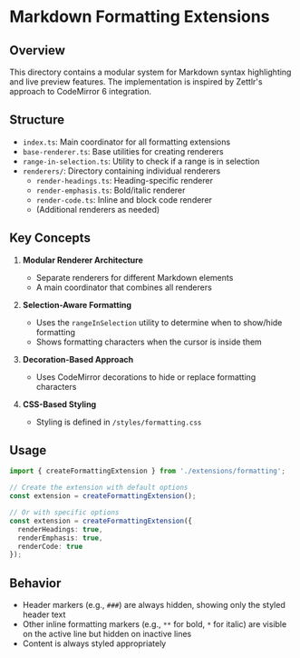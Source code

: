 # Markdown Formatting Extensions

## Overview

This directory contains a modular system for Markdown syntax highlighting and live preview features. The implementation is inspired by Zettlr's approach to CodeMirror 6 integration.

## Structure

- `index.ts`: Main coordinator for all formatting extensions
- `base-renderer.ts`: Base utilities for creating renderers
- `range-in-selection.ts`: Utility to check if a range is in selection
- `renderers/`: Directory containing individual renderers
  - `render-headings.ts`: Heading-specific renderer
  - `render-emphasis.ts`: Bold/italic renderer
  - `render-code.ts`: Inline and block code renderer
  - (Additional renderers as needed)

## Key Concepts

1. **Modular Renderer Architecture**
   - Separate renderers for different Markdown elements
   - A main coordinator that combines all renderers

2. **Selection-Aware Formatting**
   - Uses the `rangeInSelection` utility to determine when to show/hide formatting
   - Shows formatting characters when the cursor is inside them

3. **Decoration-Based Approach**
   - Uses CodeMirror decorations to hide or replace formatting characters

4. **CSS-Based Styling**
   - Styling is defined in `/styles/formatting.css`

## Usage

```typescript
import { createFormattingExtension } from './extensions/formatting';

// Create the extension with default options
const extension = createFormattingExtension();

// Or with specific options
const extension = createFormattingExtension({
  renderHeadings: true,
  renderEmphasis: true,
  renderCode: true
});
```

## Behavior

- Header markers (e.g., `###`) are always hidden, showing only the styled header text
- Other inline formatting markers (e.g., `**` for bold, `*` for italic) are visible on the active line but hidden on inactive lines
- Content is always styled appropriately